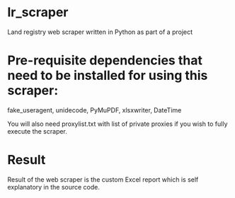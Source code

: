 # lr_scraper
Land registry web scraper written in Python as part of a project

# Pre-requisite dependencies that need to be installed for using this scraper:

fake_useragent, unidecode, PyMuPDF, xlsxwriter, DateTime

You will also need proxylist.txt with list of private proxies if you wish to fully execute the scraper.

# Result

Result of the web scraper is the custom Excel report which is self explanatory in the source code.
